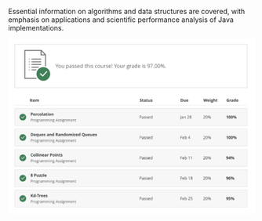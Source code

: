 Essential information on algorithms and data structures are covered, with emphasis on applications and scientific performance analysis of Java implementations. 


<img src="score.png" />
